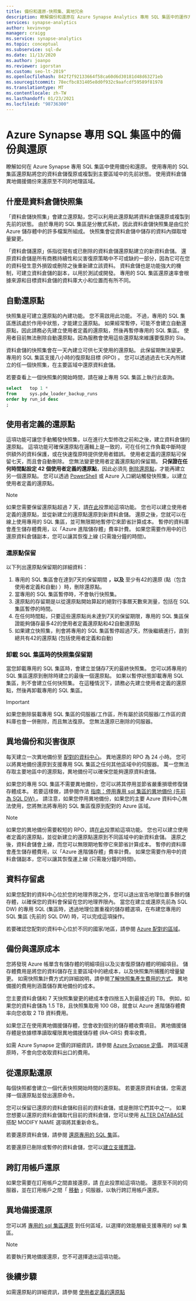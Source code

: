 ```yaml
---
title: 備份和還原-快照集、異地冗余
description: 瞭解備份和還原在 Azure Synapse Analytics 專用 SQL 集區中的運作方式。 使用備份來將您的資料倉儲還原至主要區域中的還原點。 使用異地備援備份來還原至不同的地理區域。
services: synapse-analytics
author: kevinvngo
manager: craigg
ms.service: synapse-analytics
ms.topic: conceptual
ms.subservice: sql-dw
ms.date: 11/13/2020
ms.author: joanpo
ms.reviewer: igorstan
ms.custom: seo-lt-2019"
ms.openlocfilehash: 842f2f92133664f58ca60d6d30181d48d63271eb
ms.sourcegitcommit: 78ecfbc831405e8d0f932c9aafcdf59589f81978
ms.translationtype: MT
ms.contentlocale: zh-TW
ms.lasthandoff: 01/23/2021
ms.locfileid: "98736300"
---
```

# <a name="backup-and-restore-in-azure-synapse-dedicated-sql-pool"></a>Azure Synapse 專用 SQL 集區中的備份與還原

瞭解如何在 Azure Synapse 專用 SQL 集區中使用備份和還原。 使用專用的 SQL 集區還原點將您的資料倉儲復原或複製到主要區域中的先前狀態。 使用資料倉儲異地備援備份來還原至不同的地理區域。

## <a name="what-is-a-data-warehouse-snapshot"></a>什麼是資料倉儲快照集

「資料倉儲快照集」會建立還原點，您可以利用此還原點將資料倉儲還原或複製到先前的狀態。  由於專用的 SQL 集區是分散式系統，因此資料倉儲快照集是由位於 Azure 儲存體中的許多檔案所組成。 快照集會從資料倉儲中儲存的資料內擷取增量變更。

「資料倉儲還原」係指從現有或已刪除的資料倉儲還原點建立的新資料倉儲。 還原資料倉儲是所有商務持續性和災害復原策略中不可或缺的一部分，因為它可在您的資料發生意外損毀或刪除之後重新建立該資料。 資料倉儲也是功能強大的機制，可建立資料倉儲的副本，以用於測試或開發。 專用的 SQL 集區還原速率會根據來源和目標資料倉儲的資料庫大小和位置而有所不同。

## <a name="automatic-restore-points"></a>自動還原點

快照集是可建立還原點的內建功能。 您不需啟用此功能。 不過，專用的 SQL 集區應該處於作用中狀態，才能建立還原點。 如果經常暫停，可能不會建立自動還原點，因此請務必先建立使用者定義的還原點，然後再暫停專用的 SQL 集區。 使用者目前無法刪除自動還原點，因為服務會使用這些還原點來維護要復原的 Sla。

資料倉儲的快照集會在一天內建立可供七天使用的還原點。 此保留期無法變更。 專用的 SQL 集區支援八小時的復原點目標 (RPO) 。 您可以透過過去七天內所建立的任一個快照集，在主要區域中還原資料倉儲。

若要查看上一個快照集的開始時間，請在線上專用 SQL 集區上執行此查詢。

```sql
select   top 1 *
from     sys.pdw_loader_backup_runs
order by run_id desc
;
```

## <a name="user-defined-restore-points"></a>使用者定義的還原點

這項功能可讓您手動觸發快照集，以在進行大型修改之前和之後，建立資料倉儲的還原點。 這項功能可確保還原點在邏輯上是一致的，可在任何工作負載中斷時提供額外的資料保護，或在快速復原時提供使用者錯誤。 使用者定義的還原點可保留七天，而且會自動刪除。 您無法變更使用者定義還原點的保留期。 **只保證在任何時間點設定 42 個使用者定義的還原點**，因此必須先 [刪除還原點](/powershell/module/azurerm.sql/remove-azurermsqldatabaserestorepoint?viewFallbackFrom=azurermps-6.2.0)，才能再建立另一個還原點。 您可以透過 [PowerShell](/powershell/module/az.sql/new-azsqldatabaserestorepoint?toc=/azure/synapse-analytics/sql-data-warehouse/toc.json&bc=/azure/synapse-analytics/sql-data-warehouse/breadcrumb/toc.jsont#examples) 或 Azure 入口網站觸發快照集，以建立使用者定義的還原點。

> [!NOTE]
> 如果您需要保留還原點超過 7 天，請[在此](https://feedback.azure.com/forums/307516-sql-data-warehouse/suggestions/35114410-user-defined-retention-periods-for-restore-points)投票給這項功能。 您也可以建立使用者定義的還原點，並從新建立的還原點還原到新資料倉儲。 還原之後，您就可以在線上使用專用的 SQL 集區，並可無限期地暫停它來節省計算成本。 暫停的資料庫會產生儲存體費用，以「Azure 進階儲存體」費率計費。 如果您需要作用中的已還原資料倉儲副本，您可以讓其恢復上線 (只需幾分鐘的時間)。

### <a name="restore-point-retention"></a>還原點保留

以下列出還原點保留期的詳細資料：

1. 專用的 SQL 集區會在達到7天的保留期間 **，以及** 至少有42的還原 (點（包含使用者定義和自動) ）時，刪除還原點。
2. 當專用的 SQL 集區暫停時，不會執行快照集。
3. 還原點的存留期是以從還原點開始算起的絕對行事曆天數來測量，包括在 SQL 集區暫停的時間。
4. 在任何時間點，只要這些還原點尚未達到7天的保留期限，專用的 SQL 集區保證能夠儲存最多42的使用者定義還原點和42自動還原點
5. 如果建立快照集，則會將專用的 SQL 集區暫停超過7天，然後繼續進行，直到總共有42的還原點 (包括使用者定義和自動) 

### <a name="snapshot-retention-when-a-sql-pool-is-dropped"></a>卸載 SQL 集區時的快照集保留期

當您卸載專用的 SQL 集區時，會建立並儲存7天的最終快照集。 您可以將專用的 SQL 集區還原到刪除時建立的最後一個還原點。 如果以暫停狀態卸載專用 SQL 集區，則不會建立任何快照集。 在這種情況下，請務必先建立使用者定義的還原點，然後再卸載專用的 SQL 集區。

> [!IMPORTANT]
> 如果您刪除裝載專用 SQL 集區的伺服器/工作區，所有屬於該伺服器/工作區的資料庫也會一併刪除，而且無法復原。 您無法還原已刪除的伺服器。

## <a name="geo-backups-and-disaster-recovery"></a>異地備份和災害復原

每天建立一次異地備份至 [配對的資料中心](../../best-practices-availability-paired-regions.md?toc=/azure/synapse-analytics/sql-data-warehouse/toc.json&bc=/azure/synapse-analytics/sql-data-warehouse/breadcrumb/toc.json)。 異地還原的 RPO 為 24 小時。 您可以將異地備份還原到支援專用 SQL 集區之任何其他區域中的伺服器。 萬一您無法存取主要地區中的還原點，異地備份可以確保您能夠還原資料倉儲。

如果您的專用 SQL 集區不需要異地備份，您可以將其停用並節省嚴重損壞修復儲存體成本。 若要這樣做，請參閱作法 [指南：停用專用 sql 集區的異地備份 (先前為 SQL DW) ](disable-geo-backup.md)。 請注意，如果您停用異地備份，如果您的主要 Azure 資料中心無法使用，您將無法將專用的 SQL 集區復原到配對的 Azure 區域。 

> [!NOTE]
> 如果您的異地備份需要較短的 RPO，請[在此](https://feedback.azure.com/forums/307516-sql-data-warehouse)投票給這項功能。 您也可以建立使用者定義的還原點，並從新建立的還原點還原到不同區域中的新資料倉儲。 還原之後，資料倉儲會上線，而您可以無限期地暫停它來節省計算成本。 暫停的資料庫會產生儲存體費用，以「Azure 進階儲存體」費率計費。 如果您需要作用中的資料倉儲副本，您可以讓其恢復運上線 (只需幾分鐘的時間)。

## <a name="data-residency"></a>資料存留處 

如果您配對的資料中心位於您的地理界限之外，您可以退出宣告地理位置多餘的儲存體，以確保您的資料會保留在您的地理界限內。 當您在建立或還原先前為 SQL DW) 的專用 SQL (集區時，透過地理位置重複的儲存體選項，在布建您專用的 SQL 集區 (先前的 SQL DW) 時，可以完成這項操作。 

若要確認您配對的資料中心位於不同的國家/地區，請參閱 [Azure 配對的區域](../../best-practices-availability-paired-regions.md?toc=/azure/synapse-analytics/sql-data-warehouse/toc.json&bc=/azure/synapse-analytics/sql-data-warehouse/breadcrumb/toc.json)。

## <a name="backup-and-restore-costs"></a>備份與還原成本

您將發現 Azure 帳單含有儲存體的明細項目以及災害復原儲存體的明細項目。 儲存體費用是將您的資料儲存在主要區域中的總成本，以及快照集所捕獲的增量變更。 如需快照集計費方式的詳細說明，請參閱[了解快照集產生費用的方式](/rest/api/storageservices/Understanding-How-Snapshots-Accrue-Charges?toc=/azure/synapse-analytics/sql-data-warehouse/toc.json&bc=/azure/synapse-analytics/sql-data-warehouse/breadcrumb/toc.json)。 異地備援的費用則涵蓋儲存異地備份的成本。  

您主要資料倉儲和 7 天快照集變更的總成本會四捨五入到最接近的 TB。 例如，如果您的資料倉儲為 1.5 TB，且快照集取用 100 GB，就會以 Azure 進階儲存體費率向您收取 2 TB 資料費用。

如果您正在使用異地備援儲存體，您會收到個別的儲存體收費項目。 異地備援儲存體是依據標準讀取權限異地備援儲存體 (RA-GRS) 費率收費。

如需 Azure Synapse 定價的詳細資訊，請參閱 [Azure Synapse 定價](https://azure.microsoft.com/pricing/details/sql-data-warehouse/gen2/)。 跨區域還原時，不會向您收取資料出口的費用。

## <a name="restoring-from-restore-points"></a>從還原點還原

每個快照都會建立一個代表快照開始時間的還原點。 若要還原資料倉儲，您需選擇一個還原點並發出還原命令。  

您可以保留已還原的資料倉儲和目前的資料倉儲，或是刪除它們其中之一。 如果您想要以還原的資料倉儲取代目前的資料倉儲，您可以使用 [ALTER DATABASE](/sql/t-sql/statements/alter-database-transact-sql?toc=/azure/synapse-analytics/sql-data-warehouse/toc.json&bc=/azure/synapse-analytics/sql-data-warehouse/breadcrumb/toc.json&view=azure-sqldw-latest&preserve-view=true) 搭配 MODIFY NAME 選項將其重新命名。

若要還原資料倉儲，請參閱 [還原專用的 SQL 集](sql-data-warehouse-restore-points.md#create-user-defined-restore-points-through-the-azure-portal)區。

若要還原已刪除或暫停的資料倉儲，您可以[建立支援票證](sql-data-warehouse-get-started-create-support-ticket.md)。

## <a name="cross-subscription-restore"></a>跨訂用帳戶還原

如果您需要在訂用帳戶之間直接還原，請 [在](https://feedback.azure.com/forums/307516-sql-data-warehouse/suggestions/36256231-enable-support-for-cross-subscription-restore)此投票給這項功能。 還原至不同的伺服器，並在訂用帳戶之間「 [移動](../../azure-resource-manager/management/move-resource-group-and-subscription.md?toc=/azure/synapse-analytics/sql-data-warehouse/toc.json&bc=/azure/synapse-analytics/sql-data-warehouse/breadcrumb/toc.json) 」伺服器，以執行跨訂用帳戶還原。

## <a name="geo-redundant-restore"></a>異地備援還原

您可以將 [專用的 sql 集區還原](sql-data-warehouse-restore-from-geo-backup.md#restore-from-an-azure-geographical-region-through-powershell) 到任何區域，以選擇的效能層級支援專用的 sql 集區。

> [!NOTE]
> 若要執行異地備援還原，您不可選擇退出這項功能。

## <a name="next-steps"></a>後續步驟

如需還原點的詳細資訊，請參閱 [使用者定義的還原點](sql-data-warehouse-restore-points.md)